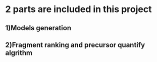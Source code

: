 # 2 parts are included in this project
## 1)Models generation
## 2)Fragment ranking and precursor quantify algrithm
